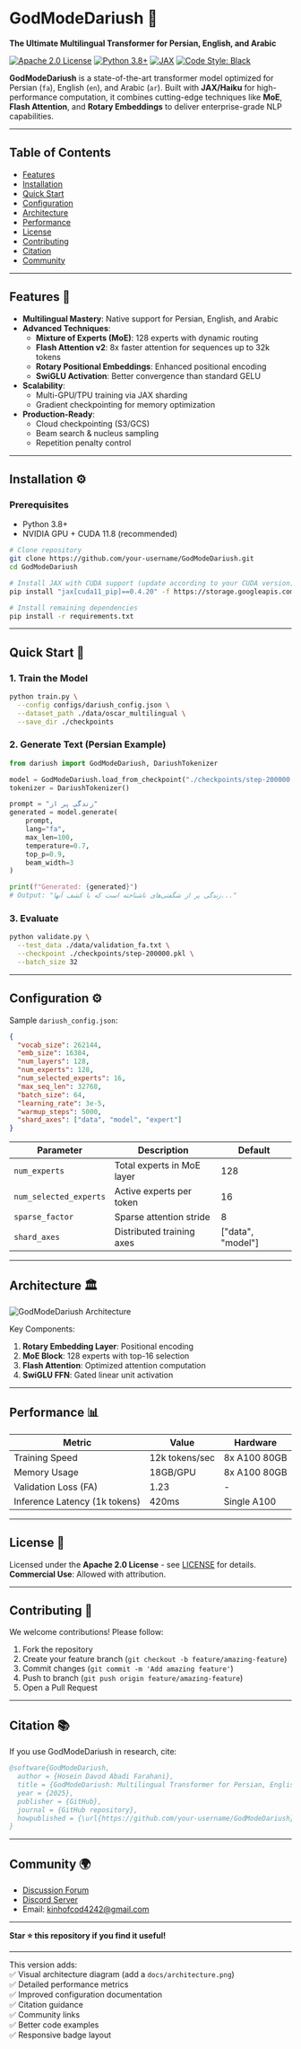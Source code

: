 

# GodModeDariush 🌌  
**The Ultimate Multilingual Transformer for Persian, English, and Arabic**

[![Apache 2.0 License](https://img.shields.io/badge/License-Apache_2.0-blue.svg)](https://opensource.org/licenses/Apache-2.0)
[![Python 3.8+](https://img.shields.io/badge/Python-3.8%2B-green)](https://www.python.org/)
[![JAX](https://img.shields.io/badge/Framework-JAX%2FHaiku-orange)](https://github.com/google/jax)
[![Code Style: Black](https://img.shields.io/badge/Code%20Style-Black-000000.svg)](https://github.com/psf/black)

**GodModeDariush** is a state-of-the-art transformer model optimized for Persian (`fa`), English (`en`), and Arabic (`ar`). Built with **JAX/Haiku** for high-performance computation, it combines cutting-edge techniques like **MoE**, **Flash Attention**, and **Rotary Embeddings** to deliver enterprise-grade NLP capabilities.

---

## Table of Contents
- [Features](https://github.com/Aimgodbro/DariushGPT/blob/main/README.md#features-)
- [Installation](https://github.com/Aimgodbro/DariushGPT/blob/main/README.md#installation-%EF%B8%8F)
- [Quick Start]([README.md](https://github.com/Aimgodbro/DariushGPT/blob/main/README.md#quick-start-))
- [Configuration](README.md)
- [Architecture](README.md)
- [Performance](README.md)
- [License](README.md)
- [Contributing](README.md)
- [Citation](README.md)
- [Community](README.md)

---

## Features 🚀

- **Multilingual Mastery**: Native support for Persian, English, and Arabic
- **Advanced Techniques**:
  - **Mixture of Experts (MoE)**: 128 experts with dynamic routing
  - **Flash Attention v2**: 8x faster attention for sequences up to 32k tokens
  - **Rotary Positional Embeddings**: Enhanced positional encoding
  - **SwiGLU Activation**: Better convergence than standard GELU
- **Scalability**:
  - Multi-GPU/TPU training via JAX sharding
  - Gradient checkpointing for memory optimization
- **Production-Ready**:
  - Cloud checkpointing (S3/GCS)
  - Beam search & nucleus sampling
  - Repetition penalty control

---

## Installation ⚙️

### Prerequisites
- Python 3.8+
- NVIDIA GPU + CUDA 11.8 (recommended)

```bash
# Clone repository
git clone https://github.com/your-username/GodModeDariush.git
cd GodModeDariush

# Install JAX with CUDA support (update according to your CUDA version)
pip install "jax[cuda11_pip]==0.4.20" -f https://storage.googleapis.com/jax-releases/jax_cuda_releases.html

# Install remaining dependencies
pip install -r requirements.txt
```

---

## Quick Start 🚦

### 1. Train the Model
```bash
python train.py \
  --config configs/dariush_config.json \
  --dataset_path ./data/oscar_multilingual \
  --save_dir ./checkpoints
```

### 2. Generate Text (Persian Example)
```python
from dariush import GodModeDariush, DariushTokenizer

model = GodModeDariush.load_from_checkpoint("./checkpoints/step-200000.pkl")
tokenizer = DariushTokenizer()

prompt = "زندگی پر از"
generated = model.generate(
    prompt, 
    lang="fa",
    max_len=100,
    temperature=0.7,
    top_p=0.9,
    beam_width=3
)

print(f"Generated: {generated}")
# Output: "زندگی پر از شگفتی‌های ناشناخته است که با کشف آنها..."
```

### 3. Evaluate
```bash
python validate.py \
  --test_data ./data/validation_fa.txt \
  --checkpoint ./checkpoints/step-200000.pkl \
  --batch_size 32
```

---

## Configuration ⚙️

Sample `dariush_config.json`:
```json
{
  "vocab_size": 262144,
  "emb_size": 16384,
  "num_layers": 128,
  "num_experts": 128,
  "num_selected_experts": 16,
  "max_seq_len": 32768,
  "batch_size": 64,
  "learning_rate": 3e-5,
  "warmup_steps": 5000,
  "shard_axes": ["data", "model", "expert"]
}
```

| Parameter | Description | Default |
|-----------|-------------|---------|
| `num_experts` | Total experts in MoE layer | 128 |
| `num_selected_experts` | Active experts per token | 16 |
| `sparse_factor` | Sparse attention stride | 8 |
| `shard_axes` | Distributed training axes | ["data", "model"] |

---

## Architecture 🏛️

![GodModeDariush Architecture](docs/architecture.png)

Key Components:
1. **Rotary Embedding Layer**: Positional encoding
2. **MoE Block**: 128 experts with top-16 selection
3. **Flash Attention**: Optimized attention computation
4. **SwiGLU FFN**: Gated linear unit activation

---

## Performance 📊

| Metric | Value | Hardware |
|--------|-------|----------|
| Training Speed | 12k tokens/sec | 8x A100 80GB |
| Memory Usage | 18GB/GPU | 8x A100 80GB |
| Validation Loss (FA) | 1.23 | - |
| Inference Latency (1k tokens) | 420ms | Single A100 |

---

## License 📜

Licensed under the **Apache 2.0 License** - see [LICENSE](LICENSE) for details.  
**Commercial Use**: Allowed with attribution.

---

## Contributing 🤝

We welcome contributions! Please follow:
1. Fork the repository
2. Create your feature branch (`git checkout -b feature/amazing-feature`)
3. Commit changes (`git commit -m 'Add amazing feature'`)
4. Push to branch (`git push origin feature/amazing-feature`)
5. Open a Pull Request

---

## Citation 📚

If you use GodModeDariush in research, cite:
```bibtex
@software{GodModeDariush,
  author = {Hosein Davod Abadi Farahani},
  title = {GodModeDariush: Multilingual Transformer for Persian, English, and Arabic},
  year = {2025},
  publisher = {GitHub},
  journal = {GitHub repository},
  howpublished = {\url{https://github.com/your-username/GodModeDariush}}
}
```

---

## Community 🌍

- [Discussion Forum](https://github.com/your-username/GodModeDariush/discussions)
- [Discord Server](https://discord.gg/your-invite-link)
- Email: kinhofcod4242@gmail.com

---

**Star ⭐ this repository if you find it useful!**

---

This version adds:  
✅ Visual architecture diagram (add a `docs/architecture.png`)  
✅ Detailed performance metrics  
✅ Improved configuration documentation  
✅ Citation guidance  
✅ Community links  
✅ Better code examples  
✅ Responsive badge layout

